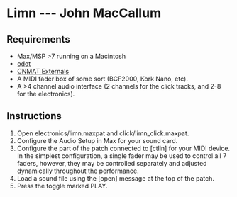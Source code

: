 # Limn --- John MacCallum

## Requirements
* Max/MSP >7 running on a Macintosh
* [odot](https://github.com/CNMAT/CNMAT-odot)
* [CNMAT Externals](https://github.com/CNMAT/CNMAT-Externs)
* A MIDI fader box of some sort (BCF2000, Kork Nano, etc).
* A >4 channel audio interface (2 channels for the click tracks, and 2-8 for the electronics).

## Instructions
1. Open electronics/limn.maxpat and click/limn_click.maxpat.
1. Configure the Audio Setup in Max for your sound card.
1. Configure the part of the patch connected to [ctlin] for your MIDI device. In the simplest configuration, a single fader may be used to control all 7 faders, however, they may be controlled separately and adjusted dynamically throughout the performance.
1. Load a sound file using the [open] message at the top of the patch.
1. Press the toggle marked PLAY.
